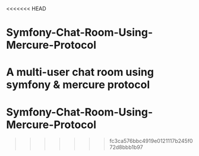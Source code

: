 <<<<<<< HEAD
# Symfony-Chat-Room-Using-Mercure-Protocol
A multi-user chat room using symfony &amp; mercure protocol
=======
# Symfony-Chat-Room-Using-Mercure-Protocol
>>>>>>> fc3ca576bbc4919e0121117b245f072d8bbb1b97
